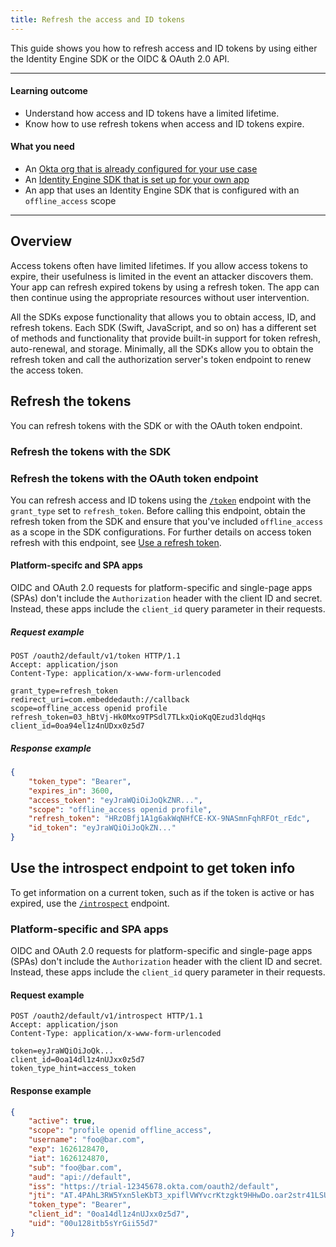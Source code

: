 ```yaml
---
title: Refresh the access and ID tokens
---
```


<ApiLifecycle access="ie" />

This guide shows you how to refresh access and ID tokens by using either the Identity Engine SDK or the OIDC & OAuth 2.0 API.

---

#### Learning outcome

* Understand how access and ID tokens have a limited lifetime.
* Know how to use refresh tokens when access and ID tokens expire.

#### What you need

* An [Okta org that is already configured for your use case](/docs/guides/set-up-org/)
* An [Identity Engine SDK that is set up for your own app](/docs/guides/oie-embedded-common-download-setup-app/)
* An app that uses an Identity Engine SDK that is configured with an `offline_access` scope

<StackSnippet snippet="repoarchivenote" />

---

## Overview

Access tokens often have limited lifetimes. If you allow access tokens to expire, their usefulness is limited in the event an attacker discovers them. Your app can refresh expired tokens by using a refresh token. The app can then continue using the appropriate resources without user intervention.

All the SDKs expose functionality that allows you to obtain access, ID, and refresh tokens. Each SDK (Swift, JavaScript, and so on) has a different set of methods and functionality that provide built-in support for token refresh, auto-renewal, and storage. Minimally, all the SDKs allow you to obtain the refresh token and call the authorization server's token endpoint to renew the access token.

## Refresh the tokens

You can refresh tokens with the SDK or with the OAuth token endpoint.

### Refresh the tokens with the SDK

<StackSnippet snippet="refreshusingthesdk" />

### Refresh the tokens with the OAuth token endpoint

You can refresh access and ID tokens using the [`/token`](https://developer.okta.com/docs/api/openapi/okta-oauth/oauth/tag/CustomAS/#tag/CustomAS/operation/tokenCustomAS) endpoint with the `grant_type` set to `refresh_token`. Before calling this endpoint, obtain the refresh token from the SDK and ensure that you've included `offline_access` as a scope in the SDK configurations. For further details on access token refresh with this endpoint, see [Use a refresh token](/docs/guides/refresh-tokens/main/#use-a-refresh-token).

<StackSnippet snippet="refreshendpointrequest" />

#### Platform-specifc and SPA apps

OIDC and OAuth 2.0 requests for platform-specific and single-page apps (SPAs) don't include the `Authorization` header with the client ID and secret. Instead, these apps include the `client_id` query parameter in their requests.

##### Request example

```http
POST /oauth2/default/v1/token HTTP/1.1
Accept: application/json
Content-Type: application/x-www-form-urlencoded

grant_type=refresh_token
redirect_uri=com.embeddedauth://callback
scope=offline_access openid profile
refresh_token=03_hBtVj-Hk0Mxo9TPSdl7TLkxQioKqQEzud3ldqHqs
client_id=0oa94el1z4nUDxx0z5d7
```

##### Response example

```json
{
    "token_type": "Bearer",
    "expires_in": 3600,
    "access_token": "eyJraWQiOiJoQkZNR...",
    "scope": "offline_access openid profile",
    "refresh_token": "HRzOBfj1A1g6akWqNHfCE-KX-9NASmnFqhRFOt_rEdc",
    "id_token": "eyJraWQiOiJoQkZN..."
}
```

## Use the introspect endpoint to get token info

To get information on a current token, such as if the token is active or has expired, use the [`/introspect`](https://developer.okta.com/docs/api/openapi/okta-oauth/oauth/tag/CustomAS/#tag/CustomAS/operation/introspectCustomAS) endpoint.

<StackSnippet snippet="introspectendpointrequest" />

### Platform-specific and SPA apps

OIDC and OAuth 2.0 requests for platform-specific and single-page apps (SPAs) don't include the `Authorization` header with the client ID and secret. Instead, these apps include the `client_id` query parameter in their requests.

#### Request example

```http
POST /oauth2/default/v1/introspect HTTP/1.1
Accept: application/json
Content-Type: application/x-www-form-urlencoded

token=eyJraWQiOiJoQk...
client_id=0oa14dl1z4nUJxx0z5d7
token_type_hint=access_token
```

#### Response example

```json
{
    "active": true,
    "scope": "profile openid offline_access",
    "username": "foo@bar.com",
    "exp": 1626128470,
    "iat": 1626124870,
    "sub": "foo@bar.com",
    "aud": "api://default",
    "iss": "https://trial-12345678.okta.com/oauth2/default",
    "jti": "AT.4PAhL3RW5Yxn5leKbT3_xpiflVWYvcrKtzgkt9HHwDo.oar2str41LSUbsgXb5d6",
    "token_type": "Bearer",
    "client_id": "0oa14dl1z4nUJxx0z5d7",
    "uid": "00u128itb5sYrGii55d7"
}
```
